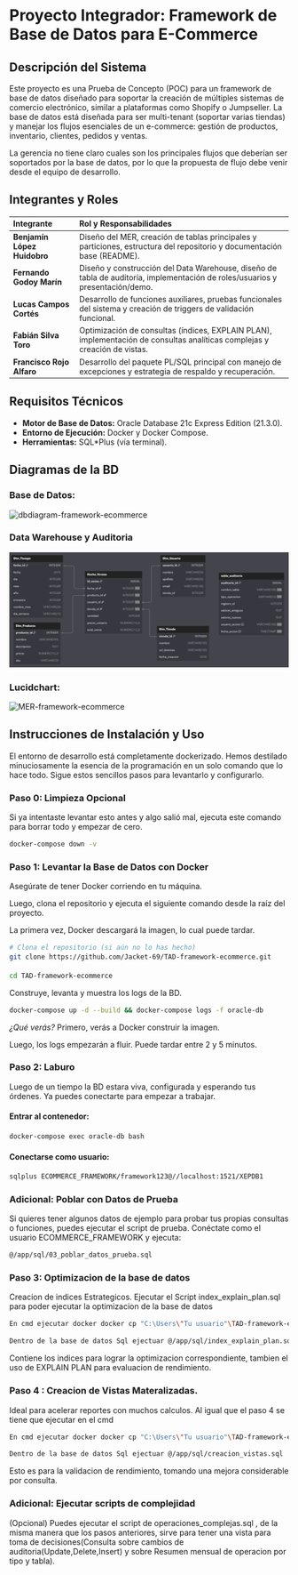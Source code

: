 # Proyecto Integrador: Framework de Base de Datos para E-Commerce

## Descripción del Sistema

Este proyecto es una Prueba de Concepto (POC) para un framework de base de datos diseñado para soportar la creación de múltiples sistemas de comercio electrónico, similar a plataformas como Shopify o Jumpseller.
La base de datos está diseñada para ser multi-tenant (soportar varias tiendas) y manejar los flujos esenciales de un e-commerce: gestión de productos, inventario, clientes, pedidos y ventas.

La gerencia no tiene claro cuales son los principales flujos que deberían ser soportados por la base de datos, por lo que la propuesta de flujo debe venir desde el equipo de desarrollo.

## Integrantes y Roles

| Integrante | Rol y Responsabilidades |
| :--- | :--- |
| **Benjamín López Huidobro** | Diseño del MER, creación de tablas principales y particiones, estructura del repositorio y documentación base (README). |
| **Fernando Godoy Marín** | Diseño y construcción del Data Warehouse, diseño de tabla de auditoría, implementación de roles/usuarios y presentación/demo. |
| **Lucas Campos Cortés** | Desarrollo de funciones auxiliares, pruebas funcionales del sistema y creación de triggers de validación funcional. |
| **Fabián Silva Toro** | Optimización de consultas (índices, EXPLAIN PLAN), implementación de consultas analíticas complejas y creación de vistas. |
| **Francisco Rojo Alfaro** | Desarrollo del paquete PL/SQL principal con manejo de excepciones y estrategia de respaldo y recuperación. |

## Requisitos Técnicos

* **Motor de Base de Datos:** Oracle Database 21c Express Edition (21.3.0).
* **Entorno de Ejecución:** Docker y Docker Compose.
* **Herramientas:** SQL*Plus (vía terminal).

## Diagramas de la BD
### Base de Datos:
![dbdiagram-framework-ecommerce](https://github.com/user-attachments/assets/51a7d19c-6467-4498-8b7c-9a987d36bd3a)

### Data Warehouse y Auditoria
![data-warehouse](https://raw.githubusercontent.com/Jacket-69/TAD-framework-ecommerce/f4525daf540098da95292639b42349b430ccc678/doc/data_warehouse.png)

### Lucidchart:
![MER-framework-ecommerce](https://github.com/user-attachments/assets/52ee832d-17d5-48f5-9120-66c9a5cf02ac)

## Instrucciones de Instalación y Uso

El entorno de desarrollo está completamente dockerizado. 
Hemos destilado minuciosamente la esencia de la programación en un solo comando que lo hace todo.
Sigue estos sencillos pasos para levantarlo y configurarlo.

### Paso 0: Limpieza Opcional

Si ya intentaste levantar esto antes y algo salió mal, ejecuta este comando para borrar todo y empezar de cero.
```bash
docker-compose down -v
```
### Paso 1: Levantar la Base de Datos con Docker

Asegúrate de tener Docker corriendo en tu máquina. 

Luego, clona el repositorio y ejecuta el siguiente comando desde la raíz del proyecto.

La primera vez, Docker descargará la imagen, lo cual puede tardar.

```bash
# Clona el repositorio (si aún no lo has hecho)
git clone https://github.com/Jacket-69/TAD-framework-ecommerce.git

cd TAD-framework-ecommerce
```
Construye, levanta y muestra los logs de la BD.
```bash
docker-compose up -d --build && docker-compose logs -f oracle-db
```
*¿Qué verás?* Primero, verás a Docker construir la imagen.

Luego, los logs empezarán a fluir. Puede tardar entre 2 y 5 minutos.

### Paso 2: Laburo
Luego de un tiempo la BD estara viva, configurada y esperando tus órdenes.
Ya puedes conectarte para empezar a trabajar.
#### Entrar al contenedor:
```bash
docker-compose exec oracle-db bash
```
#### Conectarse como usuario:
```bash
sqlplus ECOMMERCE_FRAMEWORK/framework123@//localhost:1521/XEPDB1
```
### Adicional: Poblar con Datos de Prueba
Si quieres tener algunos datos de ejemplo para probar tus propias consultas o funciones, puedes ejecutar el script de prueba. Conéctate como el usuario ECOMMERCE_FRAMEWORK y ejecuta:
```bash
@/app/sql/03_poblar_datos_prueba.sql
```

### Paso 3: Optimizacion de la base de datos
Creacion de indices Estrategicos.
Ejecutar el Script index_explain_plan.sql para poder ejecutar la optimizacion de la base de datos
```bash
En cmd ejecutar docker docker cp "C:\Users\"Tu usuario"\TAD-framework-ecommerce\sql\index_explain_plan.sql" tad_oracle_db:/opt/index_explain_plan.sql "
```
```bash
Dentro de la base de datos Sql ejectuar @/app/sql/index_explain_plan.sql
```
Contiene los indices para lograr la optimizacion correspondiente, tambien el uso de EXPLAIN PLAN para evaluacion de rendimiento.

### Paso 4 : Creacion de Vistas Materalizadas.
Ideal para acelerar reportes con muchos calculos.
Al igual que el paso 4 se tiene que ejecutar en el cmd
```bash
En cmd ejecutar docker docker cp "C:\Users\"Tu usuario"\TAD-framework-ecommerce\sql\.sql" tad_oracle_db:/opt/creacion_vistas.sql "
```
```bash
Dentro de la base de datos Sql ejectuar @/app/sql/creacion_vistas.sql
```
Esto es para la validacion de rendimiento, tomando una mejora considerable por consulta.

### Adicional: Ejecutar scripts de complejidad
(Opcional) Puedes ejecutar el script de operaciones_complejas.sql , de la misma manera que los pasos anteriores, sirve 
para tener una vista para toma de decisiones(Consulta sobre cambios de auditoria(Update,Delete,Insert) y sobre Resumen mensual de operacion por tipo y tabla).





